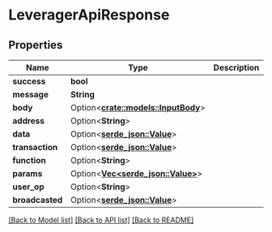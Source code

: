# LeveragerApiResponse

## Properties

Name | Type | Description | Notes
------------ | ------------- | ------------- | -------------
**success** | **bool** |  | 
**message** | **String** |  | 
**body** | Option<[**crate::models::InputBody**](InputBody.md)> |  | [optional]
**address** | Option<**String**> |  | [optional]
**data** | Option<[**serde_json::Value**](.md)> |  | [optional]
**transaction** | Option<[**serde_json::Value**](.md)> |  | [optional]
**function** | Option<**String**> |  | [optional]
**params** | Option<[**Vec<serde_json::Value>**](serde_json::Value.md)> |  | [optional]
**user_op** | Option<**String**> |  | [optional]
**broadcasted** | Option<[**serde_json::Value**](.md)> |  | [optional]

[[Back to Model list]](../README.md#documentation-for-models) [[Back to API list]](../README.md#documentation-for-api-endpoints) [[Back to README]](../README.md)


